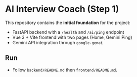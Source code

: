 
# AI Interview Coach (Step 1)

This repository contains the **initial foundation** for the project:
- FastAPI backend with a `/health` and `/ai/ping` endpoint
- Vue 3 + Vite frontend with two pages (Home, Gemini Ping)
- Gemini API integration through `google-genai`

## Run
- Follow `backend/README.md` then `frontend/README.md`.

